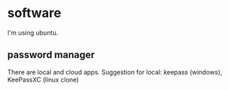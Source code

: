 # software
I'm using ubuntu.

## password manager
There are local and cloud apps.
Suggestion for local: keepass (windows), KeePassXC (linux clone)